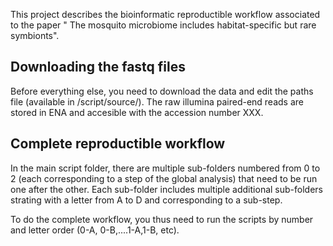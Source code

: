 This project describes the bioinformatic reproductible workflow associated to the paper " The mosquito microbiome includes habitat-specific but rare symbionts". 

## Downloading the fastq files
Before everything else, you need to download the data and edit the paths file (available in /script/source/).
The raw illumina paired-end reads are stored in ENA and accesible with the accession number XXX. 

## Complete reproductible workflow
In the main script folder, there are multiple sub-folders numbered from 0 to 2 (each corresponding to a step of the global analysis) that need to be run one after the other. Each sub-folder includes multiple additional sub-folders strating with a letter from A to D and corresponding to a sub-step. 

To do the complete workflow, you thus need to run the scripts by number and letter order (0-A, 0-B,....1-A,1-B, etc).

